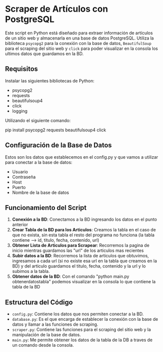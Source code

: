 # Scraper de Artículos con PostgreSQL

Este script en Python está diseñado para extraer información de artículos de un sitio web y almacenarla en una base de datos PostgreSQL. Utiliza la biblioteca `psycopg2` para la conexión con la base de datos, `BeautifulSoup` para el scraping del sitio web y `click` para poder visualizar en la consola los ultimos datos que guardamos en la BD.

## Requisitos

Instalar las siguientes bibliotecas de Python:

- psycopg2
- requests
- beautifulsoup4
- click
- logging

Utilizando el siguiente comando:

pip install psycopg2 requests beautifulsoup4 click

## Configuración de la Base de Datos

Estos son los datos que establecemos en el config.py y  que vamos a utilizar para conectar a la base de datos:

- Usuario
- Contraseña
- Host
- Puerto
- Nombre de la base de datos

## Funcionamiento del Script

1. **Conexión a la BD**: Conectamos a la BD ingresando los datos en el punto anterior
2. **Crear Tabla de la BD para los Articulos**: Creamos la tabla en el caso de que no exista, sin esta tabla el resto del programa no funciona (la tabla contiene --> id, titulo, fecha, contenido, url)
3. **Obtener Lista de Articulos para Scrapear**: Recorremos la pagina de inicio mientras guardamos las "url" de los articulos mas recientes
4. **Subir datos a la BD**: Recorremos la lista de articulos que obtuvimos, ingresamos a cada url (si no existe esa url en la tabla que creamos en la BD) y del articulo guardamos el titulo, fecha, contenido y la url y lo subimos a la tabla.
5. **Obtener datos de la BD**: Con el comando "python main.py obtenerdatostabla" podemos visualizar en la consola lo que contiene la tabla de la BD

## Estructura del Código

- `config.py`: Contiene los datos que nos permiten conectar a la BD.
- `database.py`: Es el que encarga de establecer la conexión con la base de datos y llamar a las funciones de scraping.
- `scraper.py`: Contiene las funciones para el scraping del sitio web y la manipulación de la base de datos.
- `main.py`: Me permite obtener los datos de la tabla de la DB a traves de un comando desde la consola.
